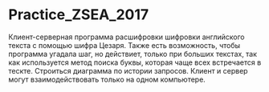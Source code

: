 # Practice_ZSEA_2017
Клиент-серверная программа расшифровки шифровки английского текста с помощью шифра Цезаря.
Также есть возможность, чтобы программа угадала шаг, но действиет, только при больших текстах, так как используется метод поиска буквы, которая чаще всех встречается в тескте.
Строиться диаграмма по истории запросов.
Клиент и сервер могут взаимодействовать только на одном компьютере.
